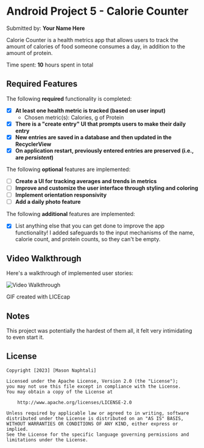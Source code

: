 # Android Project 5 - Calorie Counter

Submitted by: **Your Name Here**

Calorie Counter is a health metrics app that allows users to track the amount of calories of food someone consumes a day, in addition to the amount of protein.

Time spent: **10** hours spent in total

## Required Features

The following **required** functionality is completed:

- [x] **At least one health metric is tracked (based on user input)**
  - Chosen metric(s): Calories, g of Protein
- [x] **There is a "create entry" UI that prompts users to make their daily entry**
- [x] **New entries are saved in a database and then updated in the RecyclerView**
- [x] **On application restart, previously entered entries are preserved (i.e., are *persistent*)**
 
The following **optional** features are implemented:

- [ ] **Create a UI for tracking averages and trends in metrics**
- [ ] **Improve and customize the user interface through styling and coloring**
- [ ] **Implement orientation responsivity**
- [ ] **Add a daily photo feature**

The following **additional** features are implemented:

- [X] List anything else that you can get done to improve the app functionality!
I added safeguards to the input mechanisms of the name, calorie count, and protein counts, so they can't be empty.


## Video Walkthrough

Here's a walkthrough of implemented user stories:

<img src='https://imgur.com/a/5aMH9Ms.gif' title='Video Walkthrough' width='' alt='Video Walkthrough' />

GIF created with LICEcap  

## Notes

This project was potentially the hardest of them all, it felt very intimidating to even start it.

## License

    Copyright [2023] [Mason Naphtali]

    Licensed under the Apache License, Version 2.0 (the "License");
    you may not use this file except in compliance with the License.
    You may obtain a copy of the License at

        http://www.apache.org/licenses/LICENSE-2.0

    Unless required by applicable law or agreed to in writing, software
    distributed under the License is distributed on an "AS IS" BASIS,
    WITHOUT WARRANTIES OR CONDITIONS OF ANY KIND, either express or implied.
    See the License for the specific language governing permissions and
    limitations under the License.